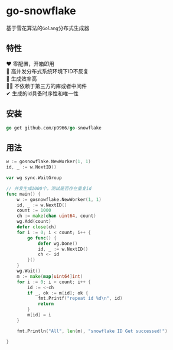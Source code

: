 # go-snowflake
基于雪花算法的`Golang`分布式生成器

## 特性
❤ 零配置，开箱即用  
🚀 高并发分布式系统环境下ID不反复  
🧭 生成效率高  
🐱‍🐉 不依赖于第三方的库或者中间件  
✔ 生成的id具备时序性和唯一性  

## 安装
```go
go get github.com/p9966/go-snowflake
```

## 用法
```go
w := gosnowflake.NewWorker(1, 1)
id, _ := w.NextID()
```

```go
var wg sync.WaitGroup

// 并发生成1000个，测试是否存在重复id
func main() {
	w := gosnowflake.NewWorker(1, 1)
	id, _ := w.NextID()
	count := 1000
	ch := make(chan uint64, count)
	wg.Add(count)
	defer close(ch)
	for i := 0; i < count; i++ {
		go func() {
			defer wg.Done()
			id, _ := w.NextID()
			ch <- id
		}()
	}
	wg.Wait()
	m := make(map[uint64]int)
	for i := 0; i < count; i++ {
		id := <-ch
		if _, ok := m[id]; ok {
			fmt.Printf("repeat id %d\n", id)
			return
		}
		m[id] = i
	}

	fmt.Println("All", len(m), "snowflake ID Get successed!")

}
```
